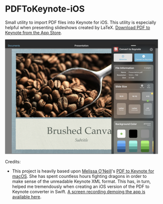 # PDFToKeynote-iOS
Small utility to import PDF files into Keynote for iOS. This utility is especially helpful when presenting slideshows created by LaTeX. [Download PDF to Keynote from the App Store](https://itunes.apple.com/app/pdf-to-keynote/id1461682846).


[![Screenshot of PDF to Keynote for iOS](https://raw.githubusercontent.com/LumingYin/PDFToKeynote-iOS/master/screenshot.jpg)](https://www.youtube.com/watch?v=8aLM4_vE-rk)


Credits:
- This project is heavily based upon [Melissa O'Neill](https://www.cs.hmc.edu/~oneill/)'s [PDF to Keynote for macOS](https://www.cs.hmc.edu/~oneill/freesoftware/pdftokeynote.html). She has spent countless hours fighting dragons in order to make sense of the unreadable Keynote XML format. This has, in turn, helped me tremendously when creating an iOS version of the PDF to Keynote converter in Swift. [A screen recording demoing the app is available here](https://www.youtube.com/watch?v=8aLM4_vE-rk).
